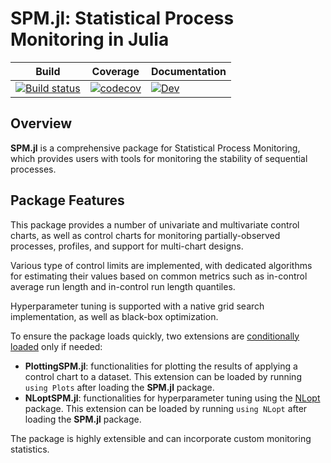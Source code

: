 # SPM.jl: Statistical Process Monitoring in Julia

| Build | Coverage | Documentation |
|-------|----------|---------------|
| [![Build status](https://github.com/DedZago/SPM.jl/actions/workflows/CI.yml/badge.svg?branch=main)](https://github.com/DedZago/SPM.jl/actions/workflows/CI.yml?query=branch%3Amain)| [![codecov](https://codecov.io/gh/DedZago/SPM.jl/graph/badge.svg?token=F1KFUFLD9A)](https://codecov.io/gh/DedZago/SPM.jl)| [![Dev](https://img.shields.io/badge/docs-dev-blue.svg)](https://DedZago.github.io/SPM.jl/dev/)|

<!-- [![Stable](https://img.shields.io/badge/docs-stable-blue.svg)](https://DedZago.github.io/SPM.jl/stable/) -->



## Overview

**SPM.jl** is a comprehensive package for Statistical Process Monitoring, which provides users with tools for monitoring the stability of sequential processes.

## Package Features

This package provides a number of univariate and multivariate control charts, as well as control charts for monitoring partially-observed processes, profiles, and support for multi-chart designs.

Various type of control limits are implemented, with dedicated algorithms for estimating their values based on common metrics such as in-control average run length and in-control run length quantiles.

Hyperparameter tuning is supported with a native grid search implementation, as well as black-box optimization.

To ensure the package loads quickly, two extensions are [conditionally loaded](https://pkgdocs.julialang.org/v1/creating-packages/#Conditional-loading-of-code-in-packages-(Extensions)) only if needed:

* **PlottingSPM.jl**: functionalities for plotting the results of applying a control chart to a dataset. This extension can be loaded by running `using Plots` after loading the **SPM.jl** package.
* **NLoptSPM.jl**: functionalities for hyperparameter tuning using the [NLopt](https://github.com/JuliaOpt/NLopt.jl) package. This extension can be loaded by running `using NLopt` after loading the **SPM.jl** package.

The package is highly extensible and can incorporate custom monitoring statistics.

